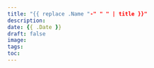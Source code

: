 ```yaml
---
title: "{{ replace .Name "-" " " | title }}"
description:
date: {{ .Date }}
draft: false
image:
tags:
toc:
---
```

